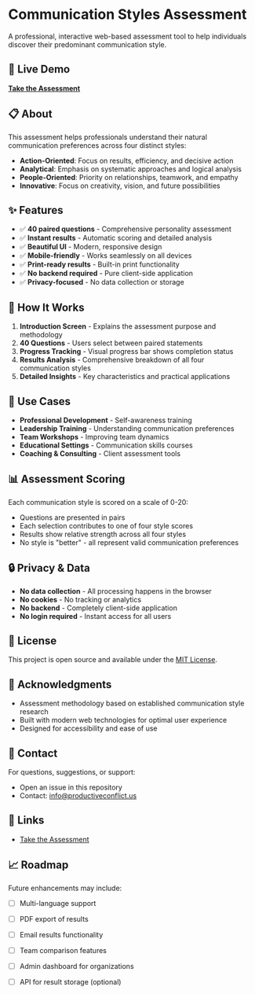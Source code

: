 # Communication Styles Assessment

A professional, interactive web-based assessment tool to help individuals discover their predominant communication style.

## 🌟 Live Demo

**[Take the Assessment](https://jjp-pcllc.github.io/communication-assessment/index.html)**

## 📋 About

This assessment helps professionals understand their natural communication preferences across four distinct styles:

- **Action-Oriented**: Focus on results, efficiency, and decisive action
- **Analytical**: Emphasis on systematic approaches and logical analysis
- **People-Oriented**: Priority on relationships, teamwork, and empathy
- **Innovative**: Focus on creativity, vision, and future possibilities

## ✨ Features

- ✅ **40 paired questions** - Comprehensive personality assessment
- ✅ **Instant results** - Automatic scoring and detailed analysis
- ✅ **Beautiful UI** - Modern, responsive design
- ✅ **Mobile-friendly** - Works seamlessly on all devices
- ✅ **Print-ready results** - Built-in print functionality
- ✅ **No backend required** - Pure client-side application
- ✅ **Privacy-focused** - No data collection or storage


## 📖 How It Works

1. **Introduction Screen** - Explains the assessment purpose and methodology
2. **40 Questions** - Users select between paired statements
3. **Progress Tracking** - Visual progress bar shows completion status
4. **Results Analysis** - Comprehensive breakdown of all four communication styles
5. **Detailed Insights** - Key characteristics and practical applications

## 🎯 Use Cases

- **Professional Development** - Self-awareness training
- **Leadership Training** - Understanding communication preferences
- **Team Workshops** - Improving team dynamics
- **Educational Settings** - Communication skills courses
- **Coaching & Consulting** - Client assessment tools

## 📊 Assessment Scoring

Each communication style is scored on a scale of 0-20:
- Questions are presented in pairs
- Each selection contributes to one of four style scores
- Results show relative strength across all four styles
- No style is "better" - all represent valid communication preferences

## 🔒 Privacy & Data

- **No data collection** - All processing happens in the browser
- **No cookies** - No tracking or analytics
- **No backend** - Completely client-side application
- **No login required** - Instant access for all users


## 📝 License

This project is open source and available under the [MIT License](LICENSE).

## 🙏 Acknowledgments

- Assessment methodology based on established communication style research
- Built with modern web technologies for optimal user experience
- Designed for accessibility and ease of use

## 📧 Contact

For questions, suggestions, or support:
- Open an issue in this repository
- Contact: info@productiveconflict.us

## 🔗 Links

- [Take the Assessment](https://jjp-pcllc.github.io/communication-assessment/index.html)

## 📈 Roadmap

Future enhancements may include:
- [ ] Multi-language support
- [ ] PDF export of results
- [ ] Email results functionality
- [ ] Team comparison features
- [ ] Admin dashboard for organizations
- [ ] API for result storage (optional)

